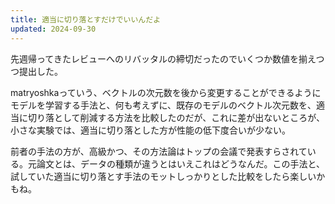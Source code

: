 ```yaml
---
title: 適当に切り落とすだけでいいんだよ
updated: 2024-09-30
---
```


先週帰ってきたレビューへのリバッタルの締切だったのでいくつか数値を揃えつつ提出した。

matryoshkaっていう、ベクトルの次元数を後から変更することができるようにモデルを学習する手法と、何も考えずに、既存のモデルのベクトル次元数を、適当に切り落として削減する方法を比較したのだが、これに差が出ないところが、小さな実験では、適当に切り落とした方が性能の低下度合いが少ない。

前者の手法の方が、高級かつ、その方法論はトップの会議で発表すらされている。元論文とは、データの種類が違うとはいえこれはどうなんだ。この手法と、試していた適当に切り落とす手法のモットしっかりとした比較をしたら楽しいかもね。
